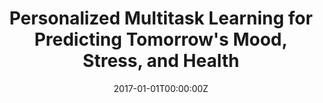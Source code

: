---
title: "Personalized Multitask Learning for Predicting Tomorrow's Mood, Stress, and Health"
authors:
- S. Taylor
- admin
- E. Nosakhare
- A. Sano
- R. Picard
date: "2017-01-01T00:00:00Z"
doi: ""

author_notes:
- "Equal contribution"
- "Equal contribution"
- ""
- ""
- ""

# Schedule page publish date (NOT publication's date).
publishDate: "2017-01-01T00:00:00Z"

# Publication type.
# Legend: 0 = Uncategorized; 1 = Conference paper; 2 = Journal article;
# 3 = Preprint / Working Paper; 4 = Report; 5 = Book; 6 = Book section;
# 7 = Thesis; 8 = Patent
publication_types: ["2"]

# Publication name and optional abbreviated publication name.
publication: In *IEEE Transactions on Affective Computing* 
publication_short: In *IEEE Transactions on Affective Computing* 

abstract: 
# Summary. An optional shortened abstract.
summary: ''

tags:
- Affective Computing
- Generalization
- Healthcare
featured: false

links:
url_pdf: https://affect.media.mit.edu/pdfs/17.TaylorJaques-PredictingTomorrowsMoods.pdf
url_code: ''
url_dataset: ''
url_poster: ''
url_project: ''
url_slides: ''
url_source: ''
url_video: ''

# Featured image
# To use, add an image named `featured.jpg/png` to your page's folder. 
image:
  caption: ''
  focal_point: Center
  preview_only: false

# Associated Projects (optional).
#   Associate this publication with one or more of your projects.
#   Simply enter your project's folder or file name without extension.
#   E.g. `internal-project` references `content/project/internal-project/index.md`.
#   Otherwise, set `projects: []`.
projects: []

# Slides (optional).
#   Associate this publication with Markdown slides.
#   Simply enter your slide deck's filename without extension.
#   E.g. `slides: "example"` references `content/slides/example/index.md`.
#   Otherwise, set `slides: ""`.
slides: ""
---